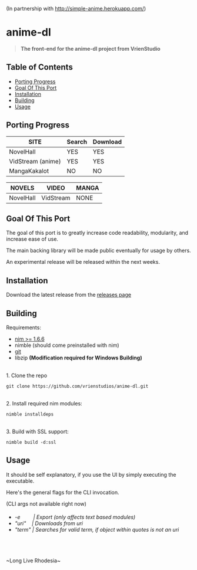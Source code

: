 (In partnership with http://simple-anime.herokuapp.com/)

# anime-dl
> <strong>The front-end for the anime-dl project from VrienStudio</strong>
## Table of Contents
- [Porting Progress](#porting-progress)
- [Goal Of This Port](#goal-of-this-port)
- [Installation](#installation)
- [Building](#building)
- [Usage](#usage)
## Porting Progress

| SITE              | Search | Download |
|-------------------|--------|----------|
| NovelHall         | YES    | YES      |
| VidStream (anime) | YES    | YES       |
| MangaKakalot      | NO     | NO       |

| NOVELS    | VIDEO     | MANGA |
|-----------|-----------|-------|
| NovelHall | VidStream | NONE  |

## Goal Of This Port

The goal of this port is to greatly increase code readability, modularity, and increase ease of use.

The main backing library will be made public eventually for usage by others.

An experimental release will be released within the next weeks.

## Installation
Download the latest release from the [releases page](https://github.com/vrienstudios/anime-dl/releases)

## Building
Requirements:
* [nim >= 1.6.6](https://nim-lang.org/install.html)
* nimble (should come preinstalled with nim)
* [git](https://git-scm.com/)
* libzip 
<strong>(Modification required for Windows Building)</strong>

<br>1. Clone the repo<br>
```
git clone https://github.com/vrienstudios/anime-dl.git
```
<br>2. Install required nim modules:<br>
```
nimble installdeps
```
<br>3. Build with SSL support:<br>
```
nimble build -d:ssl
```
## Usage
It should be self explanatory, if you use the UI by simply executing the executable.

Here's the general flags for the CLI invocation.

(CLI args not available right now)
<h6>
<ul>
    <li>-e&nbsp;&nbsp;&nbsp;&nbsp;&nbsp;&nbsp;&nbsp;&nbsp;&nbsp;| Export (only affects text based modules)</li>
    <li>"uri"&nbsp;&nbsp;&nbsp;&nbsp;| Downloads from uri</li>
    <li>"term"&nbsp;| Searches for valid term, if object within quotes is not an uri</li>
</ul>
</h6>

<br>
<br>
~Long Live Rhodesia~

